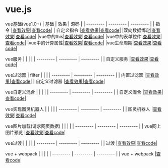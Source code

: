 # vue.js

vue基础(vue1.0+)
| 基础 | 效果 | 源码 |
| --------- | --------- | --------- |
| 指令 |[查看效果](https://e-greehe.github.io/vue.js/基础/指令.html)|[查看code](https://github.com/E-GreeHe/vue.js/blob/gh-pages/基础/指令.html)|
| 自定义指令 |[查看效果](https://e-greehe.github.io/vue.js/指令服务过滤器/自定义指令.html)|[查看code](https://github.com/E-GreeHe/vue.js/blob/gh-pages/指令服务过滤器/自定义指令.html)|
|双向数据绑定|[查看效果](https://e-greehe.github.io/vue.js/基础/双向数据绑定.html)|[查看code](https://github.com/E-GreeHe/vue.js/blob/gh-pages/基础/双向数据绑定.html)|
|vue中的this|[查看效果](https://e-greehe.github.io/vue.js/基础/vue中的this.html)|[查看code](https://github.com/E-GreeHe/vue.js/blob/gh-pages/基础/vue中的this.html)|
|vue中的表单控件|[查看效果](https://e-greehe.github.io/vue.js/基础/表单控件.html)|[查看code](https://github.com/E-GreeHe/vue.js/blob/gh-pages/基础/表单控件.html)|
|vue中的计算属性|[查看效果](https://e-greehe.github.io/vue.js/基础/计算属性.html)|[查看code](https://github.com/E-GreeHe/vue.js/blob/gh-pages/基础/计算属性.html)|
|vue生命周期|[查看效果](https://e-greehe.github.io/vue.js/基础/vue生命周期.html)|[查看code](https://github.com/E-GreeHe/vue.js/blob/gh-pages/基础/vue生命周期.html)|


vue服务
|  |  |  |
| --------- | --------- | --------- |
| 自定义服务 |[查看效果](https://e-greehe.github.io/vue.js/指令服务过滤器/自定义服务.html)|[查看code](https://github.com/E-GreeHe/vue.js/blob/gh-pages/指令服务过滤器/自定义服务.html)|

vue过滤器
| filter |  |  |
| --------- | --------- | --------- |
| 内置过滤器 |[查看效果](https://e-greehe.github.io/vue.js/指令服务过滤器/过滤器.html)|[查看code](https://github.com/E-GreeHe/vue.js/blob/gh-pages/指令服务过滤器/过滤器.html)|
| 自定义过滤器 |[查看效果](https://e-greehe.github.io/vue.js/指令服务过滤器/自定义过滤器.html)|[查看code](https://github.com/E-GreeHe/vue.js/blob/gh-pages/指令服务过滤器/自定义过滤器.html)|

vue自定义混合
|  |  |  |
| --------- | --------- | --------- |
| 自定义混合 |[查看效果](https://e-greehe.github.io/vue.js/指令服务过滤器/自定义混合.html)|[查看code](https://github.com/E-GreeHe/vue.js/blob/gh-pages/指令服务过滤器/自定义混合.html)|

vue实现图灵机器人
|  |  |  |
| --------- | --------- | --------- |
| 图灵机器人 |[查看效果](https://e-greehe.github.io/vue.js/指令服务过滤器/图灵机器人.html)|[查看code](https://github.com/E-GreeHe/vue.js/blob/gh-pages/指令服务过滤器/图灵机器人.html)|

vue图片加载(请求网页数据)
|  |  |  |
| --------- | --------- | --------- |
| vue网上图片预览 |[查看效果](https://e-greehe.github.io/vue.js/template/预览图片.html)|[查看code](https://github.com/E-GreeHe/vue.js/blob/gh-pages/template/预览图片.html)|

vue过渡
|  |  |  |
| --------- | --------- | --------- |
| 过渡 |[查看效果](https://e-greehe.github.io/vue.js/template/过度.html)|[查看code](https://github.com/E-GreeHe/vue.js/blob/gh-pages/template/过度.html)|

vue + webpack
|  |  |  |
| --------- | --------- | --------- |
| vue + webpack |[查看code](https://github.com/E-GreeHe/vue.js/blob/gh-pages/webpack/public/index.html)|
